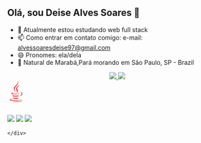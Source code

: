 ## Olá, sou Deise Alves Soares  👋

- 🌱 Atualmente estou estudando web full stack
- 📫 Como entrar em contato comigo: e-mail: alvessoaresdeise97@gmail.com
- 😄 Pronomes: ela/dela
- 👩 Natural de Marabá,Pará morando em São Paulo, SP - Brazil

<div align="center">
  <a href="https://github.com/deisealves">
  <img height="180em" src="https://github-readme-stats.vercel.app/api?username=deisealves&show_icons=true&theme=dracula&include_all_commits=true&count_private=true"/>
  <img height="180em" src="https://github-readme-stats.vercel.app/api/top-langs/?username=deisealves&layout=compact&langs_count=7&theme=dracula"/>
</div>
  
  <img align="center" alt="Deise-Java" height="50" width="40" src="https://raw.githubusercontent.com/devicons/devicon/master/icons/java/java-plain.svg">
  
  ##
  
  <div>
    
  <a href="https://www.linkedin.com/in/deise-alves-soares-928b801a0/" target="_blank"><img src="https://img.shields.io/badge/-LinkedIn-%230077B5?style=for-the-badge&logo=linkedin&logoColor=white" target="_blank"></a> 
   <a href = "alvessoaresdeyse@gmail.com"><img src="https://img.shields.io/badge/-Gmail-%23333?style=for-the-badge&logo=gmail&logoColor=white" target="_blank"></a>
    <a href="https://www.instagram.com/deyse_soaares/" target="_blank"><img src="https://img.shields.io/badge/Instagram-E4405F?style=for-the-badge&logo=instagram&logoColor=white" target="_blank"></a>
    
  
    </div>
  
  
 
